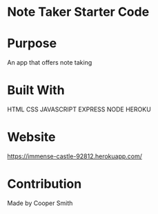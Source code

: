 # Note Taker Starter Code

# Purpose

An app that offers note taking 

# Built With 

HTML
CSS 
JAVASCRIPT
EXPRESS
NODE
HEROKU

# Website

https://immense-castle-92812.herokuapp.com/

# Contribution 

Made by Cooper Smith



